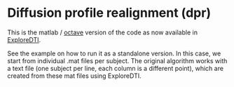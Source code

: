 # Diffusion profile realignment (dpr)

This is the matlab / [octave](https://www.gnu.org/software/octave/) version of the code as now available in [ExploreDTI](http://www.exploredti.com/).

See the example on how to run it as a standalone version.
In this case, we start from individual .mat files per subject.
The original algorithm works with a text file (one subject per line, each column is a different point), which are created from these mat files using ExploreDTI.